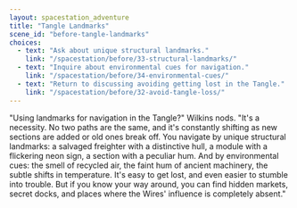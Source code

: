 ```yaml
---
layout: spacestation_adventure
title: "Tangle Landmarks"
scene_id: "before-tangle-landmarks"
choices:
  - text: "Ask about unique structural landmarks."
    link: "/spacestation/before/33-structural-landmarks/"
  - text: "Inquire about environmental cues for navigation."
    link: "/spacestation/before/34-environmental-cues/"
  - text: "Return to discussing avoiding getting lost in the Tangle."
    link: "/spacestation/before/32-avoid-tangle-loss/"
---
```


"Using landmarks for navigation in the Tangle?" Wilkins nods. "It's a necessity. No two paths are the same, and it's constantly shifting as new sections are added or old ones break off. You navigate by unique structural landmarks: a salvaged freighter with a distinctive hull, a module with a flickering neon sign, a section with a peculiar hum. And by environmental cues: the smell of recycled air, the faint hum of ancient machinery, the subtle shifts in temperature. It's easy to get lost, and even easier to stumble into trouble. But if you know your way around, you can find hidden markets, secret docks, and places where the Wires' influence is completely absent."
